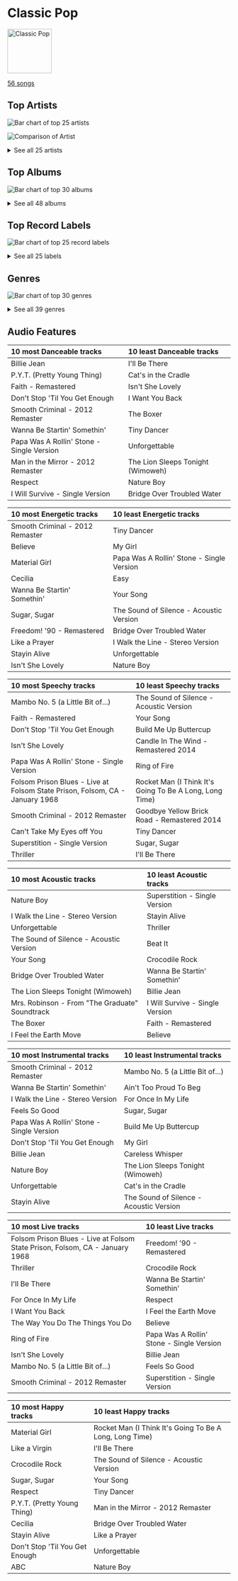 # Classic Pop


<img src="https://mosaic.scdn.co/640/ab67616d0000b27322219b7ba681368a16c219feab67616d0000b27323350feac07f56d8b96f33d5ab67616d0000b27361c83e0a3e42be611729c840ab67616d0000b2736aa9314b7ddfbd8f036ba3ac" alt="Classic Pop" width="100" />

[56 songs](classic_pop_tracks.md)

## Top Artists

![Bar chart of top 25 artists](../images/playlists/classic_pop/artists.png)

![Comparison of Artist](../images/playlists/classic_pop/artists_comparison.png)


<details>
<summary>See all 25 artists</summary>

|   Number of Tracks | Art                                                                                              | Artist            | 🔗                                                           |
|-------------------:|:-------------------------------------------------------------------------------------------------|:------------------|:------------------------------------------------------------|
|                  8 | <img src="https://i.scdn.co/image/ab6761610000e5eb0e08ea2c4d6789fbf5cbe0aa" alt="" width="50" /> | Michael Jackson   | [🔗](https://open.spotify.com/artist/3fMbdgg4jU18AjLCKBhRSm) |
|                  6 | <img src="https://i.scdn.co/image/ab6761610000e5eb0a7388b95df960b5c0da8970" alt="" width="50" /> | Elton John        | [🔗](https://open.spotify.com/artist/3PhoLpVuITZKcymswpck5b) |
|                  5 | <img src="https://i.scdn.co/image/afde2fdd14f8c8ca23393f257e3a369a234a24b6" alt="" width="50" /> | Simon & Garfunkel | [🔗](https://open.spotify.com/artist/70cRZdQywnSFp9pnc2WTCE) |
|                  4 | <img src="https://i.scdn.co/image/c59faacbed7aa770266bad048660810eca204108" alt="" width="50" /> | Stevie Wonder     | [🔗](https://open.spotify.com/artist/7guDJrEfX3qb6FEbdPA5qi) |
|                  4 | <img src="https://i.scdn.co/image/ab6761610000e5eb3f0f76df1047720f2e57fc35" alt="" width="50" /> | The Temptations   | [🔗](https://open.spotify.com/artist/3RwQ26hR2tJtA8F9p2n7jG) |
|                  3 | <img src="https://i.scdn.co/image/ab6761610000e5eb4b36d28b55620959821f4a5b" alt="" width="50" /> | Madonna           | [🔗](https://open.spotify.com/artist/6tbjWDEIzxoDsBA1FuhfPW) |
|                  3 | <img src="https://i.scdn.co/image/ab6761610000e5eb152cf48cf9541c7061570857" alt="" width="50" /> | Johnny Cash       | [🔗](https://open.spotify.com/artist/6kACVPfCOnqzgfEF5ryl0x) |
|                  3 | <img src="https://i.scdn.co/image/19f768d93f6c80f7d4ca5b906e1c0376a3704389" alt="" width="50" /> | The Jackson 5     | [🔗](https://open.spotify.com/artist/2iE18Oxc8YSumAU232n4rW) |
|                  3 | <img src="https://i.scdn.co/image/ab6761610000e5ebf8b74c36ba6c31fc0f58783c" alt="" width="50" /> | George Michael    | [🔗](https://open.spotify.com/artist/19ra5tSw0tWufvUp8GotLo) |
|                  2 | <img src="https://i.scdn.co/image/ab6761610000e5eb2be5d8fd3746a70e9637a665" alt="" width="50" /> | Nat King Cole     | [🔗](https://open.spotify.com/artist/7v4imS0moSyGdXyLgVTIV7) |
|                  1 | <img src="https://i.scdn.co/image/ab6761610000e5ebf12270128127ba170f90097d" alt="" width="50" /> | Aretha Franklin   | [🔗](https://open.spotify.com/artist/7nwUJBm0HE4ZxD3f5cy5ok) |
|                  1 | <img src="https://i.scdn.co/image/ab6761610000e5eb7f23b93005b02c1503cc5379" alt="" width="50" /> | Cher              | [🔗](https://open.spotify.com/artist/72OaDtakiy6yFqkt4TsiFt) |
|                  1 | <img src="https://i.scdn.co/image/ab6761610000e5eb21a213a4fe1a6f9b45d3f7f9" alt="" width="50" /> | Commodores        | [🔗](https://open.spotify.com/artist/6twIAGnYuIT1pncMAsXnEm) |
|                  1 | <img src="https://i.scdn.co/image/ab6761610000e5ebf856b084186b3c281325bab7" alt="" width="50" /> | Gloria Gaynor     | [🔗](https://open.spotify.com/artist/6V6WCgi7waF55bJmylC4H5) |
|                  1 | <img src="https://i.scdn.co/image/ab6761610000e5eb6a2235c7e50d72aef06b7f66" alt="" width="50" /> | The Foundations   | [🔗](https://open.spotify.com/artist/4GITZM5LCR2KcdlgEOrNLD) |
|                  1 | <img src="https://i.scdn.co/image/ab6761610000e5ebe9200a6d8565766425c9a1e1" alt="" width="50" /> | Lou Bega          | [🔗](https://open.spotify.com/artist/46lnlnlU0dXTDpoAUmH6Qx) |
|                  1 | <img src="https://i.scdn.co/image/ab67616d0000b273743ebb11200358b5c050f542" alt="" width="50" /> | Harry Chapin      | [🔗](https://open.spotify.com/artist/42q4Ivs7tAiCZ5C7eG5q4c) |
|                  1 | <img src="https://i.scdn.co/image/ab6772690000c46cb8af37ba12c1ad7ebcc63c25" alt="" width="50" /> | Frankie Valli     | [🔗](https://open.spotify.com/artist/3CDKmzJu6uwEGnPLLZffpD) |
|                  1 | <img src="https://i.scdn.co/image/ab67616d0000b273fbc98da6995bb0a504ed363d" alt="" width="50" /> | The Archies       | [🔗](https://open.spotify.com/artist/33QmoCkSqADuQEtMCysYLh) |
|                  1 | <img src="https://i.scdn.co/image/813fde33623cbfd065053789cf1ffb22b55efd4a" alt="" width="50" /> | Carole King       | [🔗](https://open.spotify.com/artist/319yZVtYM9MBGqmSQnMyY6) |
|                  1 | <img src="https://i.scdn.co/image/e9df5954d907411a43487d61c1acae8a04ae0b93" alt="" width="50" /> | Chuck Mangione    | [🔗](https://open.spotify.com/artist/2MMaIlHd8UvDW0mVRAncD6) |
|                  1 | <img src="https://i.scdn.co/image/ab6761610000e5eb1f764c8f69b595efe77e1c45" alt="" width="50" /> | Paul Simon        | [🔗](https://open.spotify.com/artist/2CvCyf1gEVhI0mX6aFXmVI) |
|                  1 | <img src="https://i.scdn.co/image/14925be3ce17d25a95b95ae7491e18fe3adc80b0" alt="" width="50" /> | Mary Wells        | [🔗](https://open.spotify.com/artist/1cjZk1xXn3YCToNg3uJpA7) |
|                  1 | <img src="https://i.scdn.co/image/1d5a05673975ba0c378cd280344e000b0b865620" alt="" width="50" /> | Bee Gees          | [🔗](https://open.spotify.com/artist/1LZEQNv7sE11VDY3SdxQeN) |
|                  1 | <img src="https://i.scdn.co/image/ab67616d0000b2739df742dcaf9b79edad9009d0" alt="" width="50" /> | The Tokens        | [🔗](https://open.spotify.com/artist/1GAJzApRTMmYZ9EjQ91VOy) |

</details>


## Top Albums

![Bar chart of top 30 albums](../images/playlists/classic_pop/albums.png)


<details>
<summary>See all 48 albums</summary>

|   Number of Tracks | Art                                                                                              | Album                                                                                                   | 🔗                                                          |
|-------------------:|:-------------------------------------------------------------------------------------------------|:--------------------------------------------------------------------------------------------------------|:-----------------------------------------------------------|
|                  4 | <img src="https://i.scdn.co/image/ab67616d0000b273de437d960dda1ac0a3586d97" alt="" width="50" /> | Thriller                                                                                                | [🔗](https://open.spotify.com/album/2ANVost0y2y52ema1E9xAZ) |
|                  3 | <img src="https://i.scdn.co/image/ab67616d0000b273ba7fe7dd76cd4307e57dd75f" alt="" width="50" /> | Bridge Over Troubled Water                                                                              | [🔗](https://open.spotify.com/album/0JwHz5SSvpYWuuCNbtYZoV) |
|                  2 | <img src="https://i.scdn.co/image/ab67616d0000b273f72f1e38e9bd48f18a17ed9b" alt="" width="50" /> | Goodbye Yellow Brick Road (Remastered)                                                                  | [🔗](https://open.spotify.com/album/5WupqgR68HfuHt3BMJtgun) |
|                  2 | <img src="https://i.scdn.co/image/ab67616d0000b273efc2fc4cdaeb04524eb10c15" alt="" width="50" /> | Celebration (Bonus Track Version)                                                                       | [🔗](https://open.spotify.com/album/4GU7z3q6fg90MWrkTacYYG) |
|                  2 | <img src="https://i.scdn.co/image/ab67616d0000b27362e97ae5072de10850578af5" alt="" width="50" /> | Bad (Remastered)                                                                                        | [🔗](https://open.spotify.com/album/3Us57CjssWnHjTUIXBuIeH) |
|                  1 | <img src="https://i.scdn.co/image/ab67616d0000b2739df742dcaf9b79edad9009d0" alt="" width="50" /> | Wimoweh!!! - The Best Of The Tokens                                                                     | [🔗](https://open.spotify.com/album/6NBox81OQox7U4I0hZB9t0) |
|                  1 | <img src="https://i.scdn.co/image/ab67616d0000b2733b50c381e5f477c3cd066286" alt="" width="50" /> | Wednesday Morning, 3 A.M.                                                                               | [🔗](https://open.spotify.com/album/5pnJrocLlZ3FWEbcr2PTz0) |
|                  1 | <img src="https://i.scdn.co/image/ab67616d0000b273315994fdfb86d9bcb40337ba" alt="" width="50" /> | Verities & Balderdash                                                                                   | [🔗](https://open.spotify.com/album/3nta4nhqWoWjc6LmHIB0kT) |
|                  1 | <img src="https://i.scdn.co/image/ab67616d0000b273fdd261528e3590ac36bb85f0" alt="" width="50" /> | Unforgettable                                                                                           | [🔗](https://open.spotify.com/album/7GBvXtxnvBluo2f4xBVNkm) |
|                  1 | <img src="https://i.scdn.co/image/ab67616d0000b27320112a0321d2efc7384db456" alt="" width="50" /> | Third Album                                                                                             | [🔗](https://open.spotify.com/album/5d6X8oegJmu9XKn9UBAswG) |
|                  1 | <img src="https://i.scdn.co/image/ab67616d0000b273b96c21e15c091eb98a6c88a4" alt="" width="50" /> | The Very Best of Frankie Valli & The 4 Seasons                                                          | [🔗](https://open.spotify.com/album/0NUEQILaBzavnzcMEs4buZ) |
|                  1 | <img src="https://i.scdn.co/image/ab67616d0000b27355ef4cc7e56a02c68c3abc0f" alt="" width="50" /> | The Very Best Of "The Archies"                                                                          | [🔗](https://open.spotify.com/album/7spOTrIPTM8RrMIAhCjLJi) |
|                  1 | <img src="https://i.scdn.co/image/ab67616d0000b27322219b7ba681368a16c219fe" alt="" width="50" /> | The Ultimate Bee Gees                                                                                   | [🔗](https://open.spotify.com/album/5GucSY3249qHDx4v1Hcxry) |
|                  1 | <img src="https://i.scdn.co/image/ab67616d0000b2731a5b6271ae1c8497df20916e" alt="" width="50" /> | The Temptations Sing Smokey                                                                             | [🔗](https://open.spotify.com/album/45tweuKI0zdh8zgKo05cTw) |
|                  1 | <img src="https://i.scdn.co/image/ab67616d0000b273deac5adf07affb5fec422701" alt="" width="50" /> | The Nat King Cole Story                                                                                 | [🔗](https://open.spotify.com/album/3NoP1ifIejWkGSDsO9T2xH) |
|                  1 | <img src="https://i.scdn.co/image/ab67616d0000b273bbe4503b585d49c54174a4bf" alt="" width="50" /> | The Foundations                                                                                         | [🔗](https://open.spotify.com/album/3j1kw5l2mEeKCUuXXwjhWp) |
|                  1 | <img src="https://i.scdn.co/image/ab67616d0000b2739e447b59bd3e2cbefaa31d91" alt="" width="50" /> | The Definitive Collection                                                                               | [🔗](https://open.spotify.com/album/4E1itnJOhTMRSATNaxh0Sq) |
|                  1 | <img src="https://i.scdn.co/image/ab67616d0000b27323350feac07f56d8b96f33d5" alt="" width="50" /> | Tapestry                                                                                                | [🔗](https://open.spotify.com/album/12n11cgnpjXKLeqrnIERoS) |
|                  1 | <img src="https://i.scdn.co/image/ab67616d0000b2732fee61bfec596bb6f5447c50" alt="" width="50" /> | Songs In The Key Of Life                                                                                | [🔗](https://open.spotify.com/album/6YUCc2RiXcEKS9ibuZxjt0) |
|                  1 | <img src="https://i.scdn.co/image/ab67616d0000b273c5e9e847ca9c0982b4c91d4b" alt="" width="50" /> | Signed, Sealed And Delivered                                                                            | [🔗](https://open.spotify.com/album/54ootLtDyMZFr9obtWQvvO) |
|                  1 | <img src="https://i.scdn.co/image/ab67616d0000b273dfe4bfe695c4192e547e72c7" alt="" width="50" /> | Ring Of Fire: The Best Of Johnny Cash                                                                   | [🔗](https://open.spotify.com/album/0ucV57dbnqmrGv9d60r6X2) |
|                  1 | <img src="https://i.scdn.co/image/ab67616d0000b2737027294551db4fda68b5ddac" alt="" width="50" /> | Off the Wall                                                                                            | [🔗](https://open.spotify.com/album/2ZytN2cY4Zjrr9ukb2rqTP) |
|                  1 | <img src="https://i.scdn.co/image/ab67616d0000b2736506e351b719b6f122e60ea2" alt="" width="50" /> | Meet The Temptations                                                                                    | [🔗](https://open.spotify.com/album/199rfdL0k6q5ReLA7V4KMt) |
|                  1 | <img src="https://i.scdn.co/image/ab67616d0000b2735b50e493598153b926ded824" alt="" width="50" /> | Mary Wells Sings My Guy                                                                                 | [🔗](https://open.spotify.com/album/6pUoPt9A6P1G8YJ5vw6GBP) |
|                  1 | <img src="https://i.scdn.co/image/ab67616d0000b273d03ab2da904d8251a87bbc31" alt="" width="50" /> | Madman Across The Water                                                                                 | [🔗](https://open.spotify.com/album/2OZbaW9tgO62ndm375lFZr) |
|                  1 | <img src="https://i.scdn.co/image/ab67616d0000b27329c1c454ed1b2acfa64dc37f" alt="" width="50" /> | Listen Without Prejudice / MTV Unplugged (Deluxe)                                                       | [🔗](https://open.spotify.com/album/0ZeOyoJHPD6czbTPAT9Qaj) |
|                  1 | <img src="https://i.scdn.co/image/ab67616d0000b2736b18e58a06aac7763abe319a" alt="" width="50" /> | Like a Virgin (Reissue)                                                                                 | [🔗](https://open.spotify.com/album/2IU9ftOgyRL2caQGWK1jjX) |
|                  1 | <img src="https://i.scdn.co/image/ab67616d0000b27364c19b24ce947ffa363f8f96" alt="" width="50" /> | Ladies And Gentlemen... The Best Of George Michael                                                      | [🔗](https://open.spotify.com/album/3coLNlyStg9h7f8CZ103Rl) |
|                  1 | <img src="https://i.scdn.co/image/ab67616d0000b2730cf212ffc3719550dfab899d" alt="" width="50" /> | I Walk the Line (Stereo Version)                                                                        | [🔗](https://open.spotify.com/album/1kd7QnBNMg5kygoclVuDqZ) |
|                  1 | <img src="https://i.scdn.co/image/ab67616d0000b2736aa9314b7ddfbd8f036ba3ac" alt="" width="50" /> | I Never Loved a Man the Way I Love You                                                                  | [🔗](https://open.spotify.com/album/5WndWfzGwCkHzAbQXVkg2V) |
|                  1 | <img src="https://i.scdn.co/image/ab67616d0000b2733009007708ab5134936a58b3" alt="" width="50" /> | Honky Chateau                                                                                           | [🔗](https://open.spotify.com/album/2ei2X6ghPnw7YRwQtAH075) |
|                  1 | <img src="https://i.scdn.co/image/ab67616d0000b273d0593178c6c2594693ee34b7" alt="" width="50" /> | HIStory - PAST, PRESENT AND FUTURE - BOOK I                                                             | [🔗](https://open.spotify.com/album/3OBhnTLrvkoEEETjFA3Qfk) |
|                  1 | <img src="https://i.scdn.co/image/ab67616d0000b27309880a7b8636c5a0615dc0c8" alt="" width="50" /> | Graceland (25th Anniversary Deluxe Edition)                                                             | [🔗](https://open.spotify.com/album/6WgGWYw6XXQyLTsWt7tXky) |
|                  1 | <img src="https://i.scdn.co/image/ab67616d0000b2739f06367f9a07d24fc9c641a9" alt="" width="50" /> | Gettin' Ready (Expanded Edition)                                                                        | [🔗](https://open.spotify.com/album/3RE8NUULcBzFvVtCmlI4lb) |
|                  1 | <img src="https://i.scdn.co/image/ab67616d0000b273cab4dfee401a04dacfa11784" alt="" width="50" /> | For Once In My Life                                                                                     | [🔗](https://open.spotify.com/album/3pPBbp1Nl9n1AM9xFpdKtZ) |
|                  1 | <img src="https://i.scdn.co/image/ab67616d0000b273e2c1f7c1ee0ee027f41178fd" alt="" width="50" /> | Feels So Good                                                                                           | [🔗](https://open.spotify.com/album/5w0p1F0Q1wBqsX2UiX6CCD) |
|                  1 | <img src="https://i.scdn.co/image/ab67616d0000b273b7a9a6a2bf311630d3fc6956" alt="" width="50" /> | Faith                                                                                                   | [🔗](https://open.spotify.com/album/34K1Kvskt9arWy8E1Gz3Lw) |
|                  1 | <img src="https://i.scdn.co/image/ab67616d0000b2734b292ed7c7360a04d3d6b74a" alt="" width="50" /> | Elton John                                                                                              | [🔗](https://open.spotify.com/album/69P9Ro0W286yLFgYwrGVN0) |
|                  1 | <img src="https://i.scdn.co/image/ab67616d0000b273f67fbf0d465cca2b3e25af96" alt="" width="50" /> | Don't Shoot Me I'm Only The Piano Player                                                                | [🔗](https://open.spotify.com/album/1reJ8DttK5EGwdyf7y9FBR) |
|                  1 | <img src="https://i.scdn.co/image/ab67616d0000b27316aaf05fe82237576a7d0e38" alt="" width="50" /> | Diana Ross Presents The Jackson 5                                                                       | [🔗](https://open.spotify.com/album/51uoKRa8vT5SULrlF8s2t1) |
|                  1 | <img src="https://i.scdn.co/image/ab67616d0000b27340eea368f4fb5f5ee6dcd9a8" alt="" width="50" /> | Commodores                                                                                              | [🔗](https://open.spotify.com/album/2tzbNCAUTmW4MIM2Ulvrwl) |
|                  1 | <img src="https://i.scdn.co/image/ab67616d0000b273d8fb5b4308dc27f210064ef4" alt="" width="50" /> | Bookends                                                                                                | [🔗](https://open.spotify.com/album/3bzgbgiytguTDnwzflAZr2) |
|                  1 | <img src="https://i.scdn.co/image/ab67616d0000b27361c83e0a3e42be611729c840" alt="" width="50" /> | Believe                                                                                                 | [🔗](https://open.spotify.com/album/0jZfbz0dNfDjPSg0hYJNth) |
|                  1 | <img src="https://i.scdn.co/image/ab67616d0000b2734a04593b7c149dc7b725683e" alt="" width="50" /> | At Folsom Prison                                                                                        | [🔗](https://open.spotify.com/album/4TJIdlY9hGSSTO1kUs1neh) |
|                  1 | <img src="https://i.scdn.co/image/ab67616d0000b2731c9f79fbe073eb95007ed48f" alt="" width="50" /> | ABC                                                                                                     | [🔗](https://open.spotify.com/album/3btVhknqDeGAEd1Qj7lL57) |
|                  1 | <img src="https://i.scdn.co/image/ab67616d0000b273cf505191afa6a1978418fdf8" alt="" width="50" /> | A Little Bit of Mambo                                                                                   | [🔗](https://open.spotify.com/album/13BmLGhVCLBn3XzKB8HIai) |
|                  1 | <img src="https://i.scdn.co/image/ab67616d0000b273dabb260cf41a2fbb2c842787" alt="" width="50" /> | 20th Century Masters: The Millennium Collection: Best Of The Temptations, Vol. 2 - The '70s, '80s, '90s | [🔗](https://open.spotify.com/album/2kzUxFepw1uLjbgqV537eP) |
|                  1 | <img src="https://i.scdn.co/image/ab67616d0000b273a6479db910d22f5aa4546af1" alt="" width="50" /> | 20th Century Masters: The Millennium Collection: Best Of Gloria Gaynor                                  | [🔗](https://open.spotify.com/album/2BU2SNYoIPtZvGEJckdIhx) |

</details>


## Top Record Labels

![Bar chart of top 25 record labels](../images/playlists/classic_pop/labels.png)


<details>
<summary>See all 25 labels</summary>

|   Number of Tracks | Label                                                                           |
|-------------------:|:--------------------------------------------------------------------------------|
|                 13 | [MOTOWN](../labels/motown.md)                                                   |
|                 10 | [Epic](../labels/epic.md)                                                       |
|                  8 | [UNI](../labels/uni.md)                                                         |
|                  6 | [Columbia](../labels/columbia.md)                                               |
|                  4 | [Warner Records](../labels/warner_records.md)                                   |
|                  4 | [Legacy](../labels/legacy.md)                                                   |
|                  3 | [UMC (Universal Music Catalogue)](../labels/umc__universal_music_catalogue_.md) |
|                  3 | [EMI](../labels/emi.md)                                                         |
|                  2 | [Rhino](../labels/rhino.md)                                                     |
|                  2 | [Columbia Nashville Legacy](../labels/columbia_nashville_legacy.md)             |
|                  1 | [Vorsicht Musik](../labels/vorsicht_musik.md)                                   |
|                  1 | [Sony Music Entertainment](../labels/sony_music_entertainment.md)               |
|                  1 | [Sony Music CG](../labels/sony_music_cg.md)                                     |
|                  1 | [Ron Dante](../labels/ron_dante.md)                                             |
|                  1 | [Rhino Atlantic](../labels/rhino_atlantic.md)                                   |
|                  1 | [RCA Records Label](../labels/rca_records_label.md)                             |
|                  1 | [Polydor Records](../labels/polydor_records.md)                                 |
|                  1 | [Ode](../labels/ode.md)                                                         |
|                  1 | [Legacy Recordings](../labels/legacy_recordings.md)                             |
|                  1 | [Elektra](../labels/elektra.md)                                                 |
|                  1 | [Castle Communications](../labels/castle_communications.md)                     |
|                  1 | [Capitol Records](../labels/capitol_records.md)                                 |
|                  1 | [CAPITOL CATALOG MKT (C92)](../labels/capitol_catalog_mkt__c92_.md)             |
|                  1 | [Bee Gees Catalog](../labels/bee_gees_catalog.md)                               |
|                  1 | [A&M](../labels/a_m.md)                                                         |

</details>


## Genres

![Bar chart of top 30 genres](../images/playlists/classic_pop/genres.png)


<details>
<summary>See all 39 genres</summary>

|   Number of Tracks | Genre                                               |
|-------------------:|:----------------------------------------------------|
|                 20 | soul                                                |
|                 17 | [mellow gold](../genres/mellow_gold.md)             |
|                 13 | motown                                              |
|                 12 | [pop](../genres/pop.md)                             |
|                 12 | [adult standards](../genres/adult_standards.md)     |
|                  9 | funk                                                |
|                  9 | [folk rock](../genres/folk_rock.md)                 |
|                  8 | [r&b](../genres/r_b.md)                             |
|                  8 | folk                                                |
|                  8 | [classic rock](../genres/classic_rock.md)           |
|                  7 | [rock](../genres/rock.md)                           |
|                  7 | [dance pop](../genres/dance_pop.md)                 |
|                  6 | [soft rock](../genres/soft_rock.md)                 |
|                  6 | piano rock                                          |
|                  6 | glam rock                                           |
|                  6 | classic soul                                        |
|                  5 | quiet storm                                         |
|                  5 | memphis soul                                        |
|                  5 | melancholia                                         |
|                  4 | new wave pop                                        |
|                  3 | [singer-songwriter](../genres/singer_songwriter.md) |
|                  3 | outlaw country                                      |
|                  3 | disco                                               |
|                  3 | bubblegum pop                                       |
|                  3 | arkansas country                                    |
|                  1 | sunshine pop                                        |
|                  1 | southern soul                                       |
|                  1 | smooth jazz                                         |
|                  1 | roots rock                                          |
|                  1 | permanent wave                                      |
|                  1 | latin pop                                           |
|                  1 | jazz trumpet                                        |
|                  1 | jazz blues                                          |
|                  1 | indie r&b                                           |
|                  1 | [hollywood](../genres/hollywood.md)                 |
|                  1 | doo-wop                                             |
|                  1 | country rock                                        |
|                  1 | classic canadian rock                               |
|                  1 | brill building pop                                  |

</details>


## Audio Features

| 10 most Danceable tracks                  | 10 least Danceable tracks         |
|:------------------------------------------|:----------------------------------|
| Billie Jean                               | I'll Be There                     |
| P.Y.T. (Pretty Young Thing)               | Cat's in the Cradle               |
| Faith - Remastered                        | Isn't She Lovely                  |
| Don't Stop 'Til You Get Enough            | I Want You Back                   |
| Smooth Criminal - 2012 Remaster           | The Boxer                         |
| Wanna Be Startin' Somethin'               | Tiny Dancer                       |
| Papa Was A Rollin' Stone - Single Version | Unforgettable                     |
| Man in the Mirror - 2012 Remaster         | The Lion Sleeps Tonight (Wimoweh) |
| Respect                                   | Nature Boy                        |
| I Will Survive - Single Version           | Bridge Over Troubled Water        |

| 10 most Energetic tracks        | 10 least Energetic tracks                 |
|:--------------------------------|:------------------------------------------|
| Smooth Criminal - 2012 Remaster | Tiny Dancer                               |
| Believe                         | My Girl                                   |
| Material Girl                   | Papa Was A Rollin' Stone - Single Version |
| Cecilia                         | Easy                                      |
| Wanna Be Startin' Somethin'     | Your Song                                 |
| Sugar, Sugar                    | The Sound of Silence - Acoustic Version   |
| Freedom! '90 - Remastered       | Bridge Over Troubled Water                |
| Like a Prayer                   | I Walk the Line - Stereo Version          |
| Stayin Alive                    | Unforgettable                             |
| Isn't She Lovely                | Nature Boy                                |

| 10 most Speechy tracks                                                       | 10 least Speechy tracks                                 |
|:-----------------------------------------------------------------------------|:--------------------------------------------------------|
| Mambo No. 5 (a Little Bit of...)                                             | The Sound of Silence - Acoustic Version                 |
| Faith - Remastered                                                           | Your Song                                               |
| Don't Stop 'Til You Get Enough                                               | Build Me Up Buttercup                                   |
| Isn't She Lovely                                                             | Candle In The Wind - Remastered 2014                    |
| Papa Was A Rollin' Stone - Single Version                                    | Ring of Fire                                            |
| Folsom Prison Blues - Live at Folsom State Prison, Folsom, CA - January 1968 | Rocket Man (I Think It's Going To Be A Long, Long Time) |
| Smooth Criminal - 2012 Remaster                                              | Goodbye Yellow Brick Road - Remastered 2014             |
| Can't Take My Eyes off You                                                   | Tiny Dancer                                             |
| Superstition - Single Version                                                | Sugar, Sugar                                            |
| Thriller                                                                     | I'll Be There                                           |

| 10 most Acoustic tracks                        | 10 least Acoustic tracks        |
|:-----------------------------------------------|:--------------------------------|
| Nature Boy                                     | Superstition - Single Version   |
| I Walk the Line - Stereo Version               | Stayin Alive                    |
| Unforgettable                                  | Thriller                        |
| The Sound of Silence - Acoustic Version        | Beat It                         |
| Your Song                                      | Crocodile Rock                  |
| Bridge Over Troubled Water                     | Wanna Be Startin' Somethin'     |
| The Lion Sleeps Tonight (Wimoweh)              | Billie Jean                     |
| Mrs. Robinson - From "The Graduate" Soundtrack | I Will Survive - Single Version |
| The Boxer                                      | Faith - Remastered              |
| I Feel the Earth Move                          | Believe                         |

| 10 most Instrumental tracks               | 10 least Instrumental tracks            |
|:------------------------------------------|:----------------------------------------|
| Smooth Criminal - 2012 Remaster           | Mambo No. 5 (a Little Bit of...)        |
| Wanna Be Startin' Somethin'               | Ain't Too Proud To Beg                  |
| I Walk the Line - Stereo Version          | For Once In My Life                     |
| Feels So Good                             | Sugar, Sugar                            |
| Papa Was A Rollin' Stone - Single Version | Build Me Up Buttercup                   |
| Don't Stop 'Til You Get Enough            | My Girl                                 |
| Billie Jean                               | Careless Whisper                        |
| Nature Boy                                | The Lion Sleeps Tonight (Wimoweh)       |
| Unforgettable                             | Cat's in the Cradle                     |
| Stayin Alive                              | The Sound of Silence - Acoustic Version |

| 10 most Live tracks                                                          | 10 least Live tracks                      |
|:-----------------------------------------------------------------------------|:------------------------------------------|
| Folsom Prison Blues - Live at Folsom State Prison, Folsom, CA - January 1968 | Freedom! '90 - Remastered                 |
| Thriller                                                                     | Crocodile Rock                            |
| I'll Be There                                                                | Wanna Be Startin' Somethin'               |
| For Once In My Life                                                          | Respect                                   |
| I Want You Back                                                              | I Feel the Earth Move                     |
| The Way You Do The Things You Do                                             | Believe                                   |
| Ring of Fire                                                                 | Papa Was A Rollin' Stone - Single Version |
| Isn't She Lovely                                                             | Billie Jean                               |
| Mambo No. 5 (a Little Bit of...)                                             | Feels So Good                             |
| Smooth Criminal - 2012 Remaster                                              | Superstition - Single Version             |

| 10 most Happy tracks           | 10 least Happy tracks                                   |
|:-------------------------------|:--------------------------------------------------------|
| Material Girl                  | Rocket Man (I Think It's Going To Be A Long, Long Time) |
| Like a Virgin                  | I'll Be There                                           |
| Crocodile Rock                 | The Sound of Silence - Acoustic Version                 |
| Sugar, Sugar                   | Your Song                                               |
| Respect                        | Tiny Dancer                                             |
| P.Y.T. (Pretty Young Thing)    | Man in the Mirror - 2012 Remaster                       |
| Cecilia                        | Bridge Over Troubled Water                              |
| Stayin Alive                   | Like a Prayer                                           |
| Don't Stop 'Til You Get Enough | Unforgettable                                           |
| ABC                            | Nature Boy                                              |
